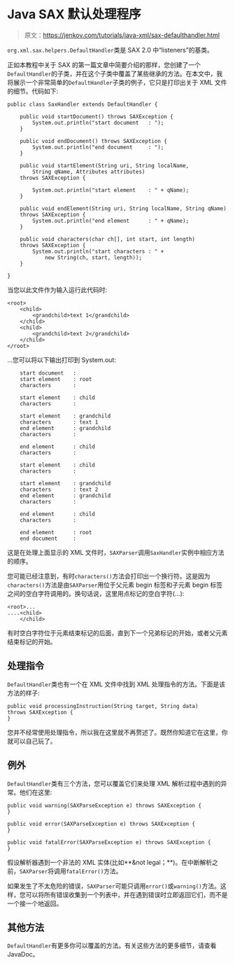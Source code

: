 # Java SAX 默认处理程序

> 原文：<https://jenkov.com/tutorials/java-xml/sax-defaulthandler.html>

`org.xml.sax.helpers.DefaultHandler`类是 SAX 2.0 中“listeners”的基类。

正如本教程中关于 SAX 的第一篇文章中简要介绍的那样，您创建了一个`DefaultHandler`的子类，并在这个子类中覆盖了某些继承的方法。在本文中，我将展示一个非常简单的`DefaultHandler`子类的例子，它只是打印出关于 XML 文件的细节。代码如下:

```
public class SaxHandler extends DefaultHandler {

    public void startDocument() throws SAXException {
        System.out.println("start document   : ");
    }

    public void endDocument() throws SAXException {
        System.out.println("end document     : ");
    }

    public void startElement(String uri, String localName,
        String qName, Attributes attributes)
    throws SAXException {

        System.out.println("start element    : " + qName);
    }

    public void endElement(String uri, String localName, String qName)
    throws SAXException {
        System.out.println("end element      : " + qName);
    }

    public void characters(char ch[], int start, int length)
    throws SAXException {
        System.out.println("start characters : " +
            new String(ch, start, length));
    }

}

```

当您以此文件作为输入运行此代码时:

```
<root>
    <child>
        <grandchild>text 1</grandchild>
    </child>
    <child>
        <grandchild>text 2</grandchild>
    </child>
</root>

```

...您可以将以下输出打印到 System.out:

```
    start document   :
    start element    : root
    characters       :

    start element    : child
    characters       :

    start element    : grandchild
    characters       : text 1
    end element      : grandchild
    characters       :

    end element      : child
    characters       :

    start element    : child
    characters       :

    start element    : grandchild
    characters       : text 2
    end element      : grandchild
    characters       :

    end element      : child
    characters       :

    end element      : root
    end document     :

```

这是在处理上面显示的 XML 文件时，`SAXParser`调用`SaxHandler`实例中相应方法的顺序。

您可能已经注意到，有时`characters()`方法会打印出一个换行符。这是因为`characters()`方法是由`SAXParser`用位于父元素 begin 标签和子元素 begin 标签之间的空白字符调用的。换句话说，这里用点标记的空白字符(...):

```
<root>...
....<child>
    </child>

```

有时空白字符位于元素结束标记的后面，直到下一个兄弟标记的开始，或者父元素结束标记的开始。

## 处理指令

`DefaultHandler`类也有一个在 XML 文件中找到 XML 处理指令的方法。下面是该方法的样子:

```
public void processingInstruction(String target, String data)
throws SAXException {
}

```

您并不经常使用处理指令，所以我在这里就不再赘述了。既然你知道它在这里，你就可以自己玩了。

## 例外

`DefaultHandler`类有三个方法，您可以覆盖它们来处理 XML 解析过程中遇到的异常。他们在这里:

```
public void warning(SAXParseException e) throws SAXException {
}

public void error(SAXParseException e) throws SAXException {
}

public void fatalError(SAXParseException e) throws SAXException {
}

```

假设解析器遇到一个非法的 XML 实体(比如**&not legal；**)。在中断解析之前，`SAXParser`将调用`fatalError()`方法。

如果发生了不太危险的错误，`SAXParser`可能只调用`error()`或`warning()`方法。这样，您可以将所有错误收集到一个列表中，并在遇到错误时立即返回它们，而不是一个接一个地返回。

## 其他方法

`DefaultHandler`有更多你可以覆盖的方法。有关这些方法的更多细节，请查看 JavaDoc。